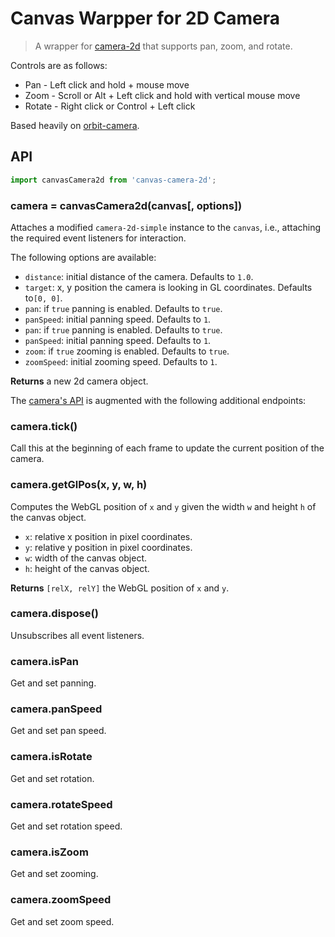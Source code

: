 # Canvas Warpper for 2D Camera

> A wrapper for [camera-2d](https://github.com/flekschas/camera-2d) that supports pan, zoom, and rotate.

Controls are as follows:

* Pan - Left click and hold + mouse move
* Zoom - Scroll or Alt + Left click and hold with vertical mouse move
* Rotate - Right click or Control + Left click

Based heavily on
[orbit-camera](http://github.com/mikolalysenko/orbit-camera).

## API

```javascript
import canvasCamera2d from 'canvas-camera-2d';
```

### camera = canvasCamera2d(canvas[, options])

Attaches a modified `camera-2d-simple` instance to the `canvas`, i.e., attaching the required event listeners for interaction.

The following options are available:

* `distance`: initial distance of the camera. Defaults to `1.0`.
* `target`: x, y position the camera is looking in GL coordinates. Defaults to`[0, 0]`.
* `pan`: if `true` panning is enabled. Defaults to `true`.
* `panSpeed`: initial panning speed. Defaults to `1`.
* `pan`: if `true` panning is enabled. Defaults to `true`.
* `panSpeed`: initial panning speed. Defaults to `1`.
* `zoom`: if `true` zooming is enabled. Defaults to `true`.
* `zoomSpeed`: initial zooming speed. Defaults to `1`.

**Returns** a new 2d camera object.

The [camera's API](https://github.com/flekschas/camera-2d#api) is augmented with the following additional endpoints:

### camera.tick()

Call this at the beginning of each frame to update the current position of the camera.

### camera.getGlPos(x, y, w, h)

Computes the WebGL position of `x` and `y` given the width `w` and height `h` of the canvas object.

* `x`: relative x position in pixel coordinates.
* `y`: relative y position in pixel coordinates.
* `w`: width of the canvas object.
* `h`: height of the canvas object.

**Returns** `[relX, relY]` the WebGL position of `x` and `y`.

### camera.dispose()

Unsubscribes all event listeners.

### camera.isPan

Get and set panning.

### camera.panSpeed

Get and set pan speed.

### camera.isRotate

Get and set rotation.

### camera.rotateSpeed

Get and set rotation speed.

### camera.isZoom

Get and set zooming.

### camera.zoomSpeed

Get and set zoom speed.
